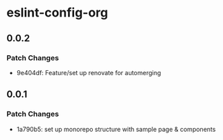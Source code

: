 # eslint-config-org

## 0.0.2

### Patch Changes

- 9e404df: Feature/set up renovate for automerging

## 0.0.1

### Patch Changes

- 1a790b5: set up monorepo structure with sample page & components
